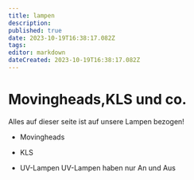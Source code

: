 ```yaml
---
title: lampen
description: 
published: true
date: 2023-10-19T16:38:17.082Z
tags: 
editor: markdown
dateCreated: 2023-10-19T16:38:17.082Z
---
```


# Movingheads,KLS und co.
Alles auf dieser seite ist auf unsere Lampen bezogen!
- Movingheads
- KLS

- UV-Lampen
UV-Lampen haben nur An und Aus